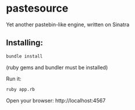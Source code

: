 pastesource
===========

Yet another pastebin-like engine, written on Sinatra

Installing:
----------

```bash
bundle install
```

(ruby gems and bundler must be installed)

Run it: 
```bash
ruby app.rb
```

Open your browser: http://localhost:4567
